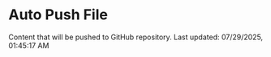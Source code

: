 # Auto Push File

Content that will be pushed to GitHub repository.
Last updated: 07/29/2025, 01:45:17 AM